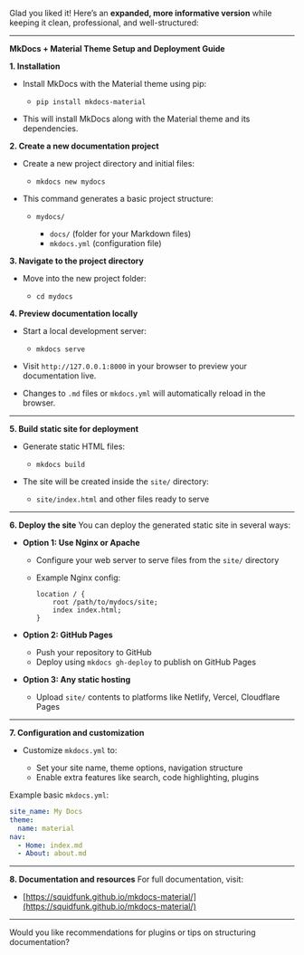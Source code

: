 Glad you liked it! Here’s an **expanded, more informative version** while keeping it clean, professional, and well-structured:

---

**MkDocs + Material Theme Setup and Deployment Guide**

**1. Installation**

* Install MkDocs with the Material theme using pip:

    * `pip install mkdocs-material`
* This will install MkDocs along with the Material theme and its dependencies.

**2. Create a new documentation project**

* Create a new project directory and initial files:

    * `mkdocs new mydocs`
* This command generates a basic project structure:

    * `mydocs/`

        * `docs/` (folder for your Markdown files)
        * `mkdocs.yml` (configuration file)

**3. Navigate to the project directory**

* Move into the new project folder:

    * `cd mydocs`

**4. Preview documentation locally**

* Start a local development server:

    * `mkdocs serve`
* Visit `http://127.0.0.1:8000` in your browser to preview your documentation live.
* Changes to `.md` files or `mkdocs.yml` will automatically reload in the browser.

---

**5. Build static site for deployment**

* Generate static HTML files:

    * `mkdocs build`
* The site will be created inside the `site/` directory:

    * `site/index.html` and other files ready to serve

---

**6. Deploy the site**
You can deploy the generated static site in several ways:

* **Option 1: Use Nginx or Apache**

    * Configure your web server to serve files from the `site/` directory
    * Example Nginx config:

      ```
      location / {
          root /path/to/mydocs/site;
          index index.html;
      }
      ```

* **Option 2: GitHub Pages**

    * Push your repository to GitHub
    * Deploy using `mkdocs gh-deploy` to publish on GitHub Pages

* **Option 3: Any static hosting**

    * Upload `site/` contents to platforms like Netlify, Vercel, Cloudflare Pages

---

**7. Configuration and customization**

* Customize `mkdocs.yml` to:

    * Set your site name, theme options, navigation structure
    * Enable extra features like search, code highlighting, plugins

Example basic `mkdocs.yml`:

```yaml
site_name: My Docs  
theme:  
  name: material  
nav:  
  - Home: index.md  
  - About: about.md  
```

---

**8. Documentation and resources**
For full documentation, visit:

* [https://squidfunk.github.io/mkdocs-material/](https://squidfunk.github.io/mkdocs-material/)

---

Would you like recommendations for plugins or tips on structuring documentation?
